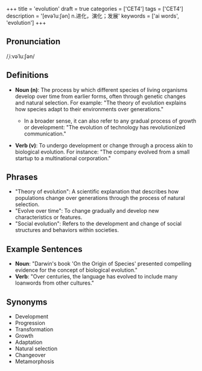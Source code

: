 +++
title = 'evolution'
draft = true
categories = ['CET4']
tags = ['CET4']
description = '[evəˈluː∫ən] n.进化，演化；发展'
keywords = ['ai words', 'evolution']
+++

## Pronunciation
/ˌiːvəˈluːʃən/

## Definitions
- **Noun (n)**: The process by which different species of living organisms develop over time from earlier forms, often through genetic changes and natural selection. For example: "The theory of evolution explains how species adapt to their environments over generations."
  - In a broader sense, it can also refer to any gradual process of growth or development: "The evolution of technology has revolutionized communication."
  
- **Verb (v)**: To undergo development or change through a process akin to biological evolution. For instance: "The company evolved from a small startup to a multinational corporation."

## Phrases
- "Theory of evolution": A scientific explanation that describes how populations change over generations through the process of natural selection.
- "Evolve over time": To change gradually and develop new characteristics or features.
- "Social evolution": Refers to the development and change of social structures and behaviors within societies.

## Example Sentences
- **Noun**: "Darwin's book 'On the Origin of Species' presented compelling evidence for the concept of biological evolution."
- **Verb**: "Over centuries, the language has evolved to include many loanwords from other cultures."

## Synonyms
- Development
- Progression
- Transformation
- Growth
- Adaptation
- Natural selection
- Changeover
- Metamorphosis
